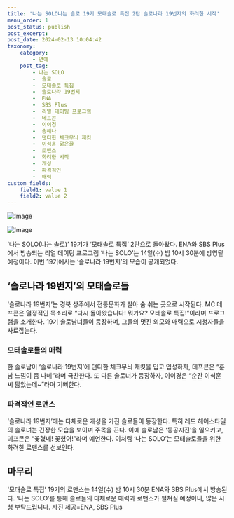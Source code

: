 ```yaml
---
title: '나는 SOLO나는 솔로 19기 모태솔로 특집 2탄 솔로나라 19번지의 화려한 시작'
menu_order: 1
post_status: publish
post_excerpt: 
post_date: 2024-02-13 10:04:42
taxonomy:
    category:
        - 연예
    post_tag:
        - 나는 SOLO
        -  솔로
        -  모태솔로 특집
        -  솔로나라 19번지
        -  ENA
        -  SBS Plus
        -  리얼 데이팅 프로그램
        -  데프콘
        -  이이경
        -  송해나
        -  댄디한 체크무늬 재킷
        -  이석훈 닮은꼴
        -  로맨스
        -  화려한 시작
        -  개성
        -  파격적인
        -  매력
custom_fields:
    field1: value 1
    field2: value 2
---
```


![Image](https://ssl.pstatic.net/mimgnews/image/438/2024/02/13/0000062659_001_20240213051701474.jpg?type=w540)

![Image](https://mimgnews.pstatic.net/image/438/2024/02/13/0000062659_002_20240213051701575.jpg?type=w540)

‘나는 SOLO(나는 솔로)’ 19기가 ‘모태솔로 특집’ 2탄으로 돌아왔다. ENA와 SBS Plus에서 방송되는 리얼 데이팅 프로그램 ‘나는 SOLO’는 14일(수) 밤 10시 30분에 방영될 예정이다. 이번 19기에서는 ‘솔로나라 19번지’의 모습이 공개되었다.
## ‘솔로나라 19번지’의 모태솔로들
‘솔로나라 19번지’는 경북 상주에서 전통문화가 살아 숨 쉬는 곳으로 시작된다. MC 데프콘은 열정적인 목소리로 “다시 돌아왔습니다! 뭐가요? 모태솔로 특집!”이라며 프로그램을 소개한다. 19기 솔로남녀들이 등장하며, 그들의 멋진 외모와 매력으로 시청자들을 사로잡는다.
### 모태솔로들의 매력
한 솔로남이 ‘솔로나라 19번지’에 댄디한 체크무늬 재킷을 입고 입성하자, 데프콘은 “훈남 느낌이 좀 나네”라며 극찬한다. 또 다른 솔로녀가 등장하자, 이이경은 “순간 이석훈 씨 닮았는데~”라며 기뻐한다.
### 파격적인 로맨스
‘솔로나라 19번지’에는 다채로운 개성을 가진 솔로들이 등장한다. 특히 레드 헤어스타일의 솔로녀는 긴장한 모습을 보이며 주목을 끈다. 이에 솔로남은 ‘동공지진’을 일으키고, 데프콘은 “꽂혔네! 꽂혔어!”라며 예언한다. 이처럼 ‘나는 SOLO’는 모태솔로들을 위한 화려한 로맨스를 선보인다.
## 마무리
‘모태솔로 특집’ 19기의 로맨스는 14일(수) 밤 10시 30분 ENA와 SBS Plus에서 방송된다. ‘나는 SOLO’를 통해 솔로들의 다채로운 매력과 로맨스가 펼쳐질 예정이니, 많은 시청 부탁드립니다.
사진 제공=ENA, SBS Plus
